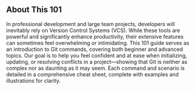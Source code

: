 ## About This 101

In professional development and large team projects, developers will inevitably rely on Version Control Systems (VCS). While these tools are powerful and significantly enhance productivity, their extensive features can sometimes feel overwhelming or intimidating.
This 101 guide serves as an introduction to Git commands, covering both beginner and advanced topics. Our goal is to help you feel confident and at ease when initializing, updating, or resolving conflicts in a project—showing that Git is neither as complex nor as daunting as it may seem.
Each command and scenario is detailed in a comprehensive cheat sheet, complete with examples and illustrations for clarity.
